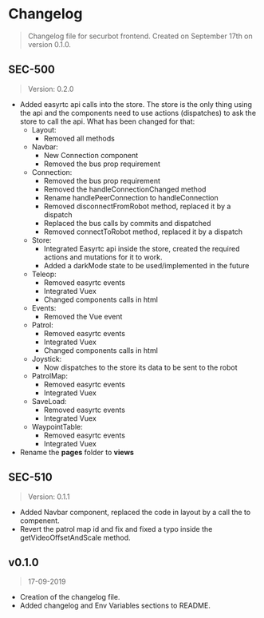 # Changelog
> Changelog file for securbot frontend. Created on September 17th on version 0.1.0.

## SEC-500
> Version: 0.2.0

- Added easyrtc api calls into the store. The store is the only thing using the api and the components need to use actions (dispatches) to ask the store to call the api. What has been changed for that:
  - Layout:
    - Removed all methods
  - Navbar:
    - New Connection component
    - Removed the bus prop requirement
  - Connection:
    - Removed the bus prop requirement
    - Removed the handleConnectionChanged method
    - Rename handlePeerConnection to handleConnection
    - Removed disconnectFromRobot method, replaced it by a dispatch
    - Replaced the bus calls by commits and dispatched
    - Removed connectToRobot method, replaced it by a dispatch
  - Store:
    - Integrated Easyrtc api inside the store, created the required actions and mutations for it to work.
    - Added a darkMode state to be used/implemented in the future
  - Teleop:
    - Removed easyrtc events
    - Integrated Vuex
    - Changed components calls in html
  - Events:
    - Removed the Vue event
  - Patrol:
    - Removed easyrtc events
    - Integrated Vuex
    - Changed components calls in html
  - Joystick:
    - Now dispatches to the store its data to be sent to the robot
  - PatrolMap:
    - Removed easyrtc events
    - Integrated Vuex
  - SaveLoad:
    - Removed easyrtc events
    - Integrated Vuex
  - WaypointTable:
    - Removed easyrtc events
    - Integrated Vuex
- Rename the **pages** folder to **views**

## SEC-510
> Version: 0.1.1

- Added Navbar component, replaced the code in layout by a call the to compenent.
- Revert the patrol map id and fix and fixed a typo inside the getVideoOffsetAndScale method.

## v0.1.0
> 17-09-2019

- Creation of the changelog file.
- Added changelog and Env Variables sections to README.
